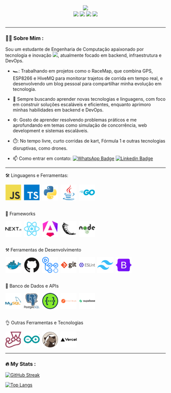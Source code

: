 <div id="header" align="center">
  <img src="https://i.giphy.com/media/v1.Y2lkPTc5MGI3NjExdzhnZTIza2V2MWRzOTZ2Nnd5dXc5bXZldHZ3cnBuczhnNDQ2MnhoaSZlcD12MV9pbnRlcm5hbF9naWZfYnlfaWQmY3Q9dHM/aEPLj7wAxvfOXycDvB/giphy.gif" width="150"/>
  <div style="display: inline_block" align="center"> 
    <a href="https://www.instagram.com/yuri.pierri/" target="_blank"><img src="https://img.shields.io/badge/-Instagram-%23E4505F?style=for-the-badge&logo=instagram&logoColor=white" target="_blank"></a> 
    <a href = "mailto:yuripierriv@gmail.com"><img src="https://img.shields.io/badge/-Gmail-%23333?style=for-the-badge&logo=gmail&logoColor=white" target="_blank"></a>
    <a href="https://www.linkedin.com/in/yuripierriv/" target="_blank"><img src="https://img.shields.io/badge/-LinkedIn-%230077B5?style=for-the-badge&logo=linkedin&logoColor=white" target="_blank"></a>
    <a href="https://wa.me/5561985866788" target="_blank"><img src="https://img.shields.io/badge/WhatsApp-25D366?style=for-the-badge&logo=whatsapp&logoColor=white" target="_blank"></a> 
  </div>
  <img src="https://komarev.com/ghpvc/?username=yuripierriv&style=flat-square&color=blue" alt=""/>
</div>
</div>

---

### :woman_technologist: Sobre Mim :

Sou um estudante de Engenharia de Computação apaixonado por tecnologia e inovação <img src="https://media.giphy.com/media/WUlplcMpOCEmTGBtBW/giphy.gif" width="30">, atualmente focado em backend, infraestrutura e DevOps. 
- 🏎️: Trabalhando em projetos como o RaceMap, que combina GPS, ESP8266 e HiveMQ para monitorar trajetos de corrida em tempo real, e desenvolvendo um blog pessoal para compartilhar minha evolução em tecnologia.

- :seedling: Sempre buscando aprender novas tecnologias e linguagens, com foco em construir soluções escaláveis e eficientes, enquanto aprimoro minhas habilidades em backend e DevOps.

- ⚙️: Gosto de aprender resolvendo problemas práticos e me aprofundando em temas como simulação de concorrência, web development e sistemas escaláveis.

- ⏱️: No tempo livre, curto corridas de kart, Fórmula 1 e outras tecnologias disruptivas, como drones.

- :mailbox: Como entrar em contato: [![WhatsApp Badge](https://img.shields.io/badge/WhatsApp-25D366?style=flat&logo=whatsapp&logoColor=white)](https://wa.me/5561985866788) [![Linkedin Badge](https://img.shields.io/badge/Linkedin-blue?style=flat&logo=Linkedin&logoColor=white)](https://www.linkedin.com/in/yuripierriv/)

---

:hammer_and_wrench: Linguagens e Ferramentas:
<div> 
  
  <img src="https://github.com/devicons/devicon/blob/master/icons/javascript/javascript-original.svg" title="JavaScript" alt="JavaScript" width="50" height="50"/>&nbsp;
  <img src="https://github.com/devicons/devicon/blob/master/icons/typescript/typescript-original.svg" title="Typescript" alt="Typescript" width="50" height="50"/>&nbsp;
  <img src="https://github.com/devicons/devicon/blob/master/icons/python/python-original.svg" title="Python" alt="Python" width="50" height="50"/>&nbsp;
  <img src="https://github.com/devicons/devicon/blob/master/icons/java/java-original.svg" title="Java" alt="Java" width="50" height="50"/>&nbsp;
  <img src="https://github.com/devicons/devicon/blob/master/icons/go/go-original-wordmark.svg" title="Go" alt="Go" width="50" height="50"/>&nbsp;
</div>

##

🦾 Frameworks
<div> 
  <img src="https://github.com/devicons/devicon/blob/master/icons/nextjs/nextjs-original-wordmark.svg" title="Next.js" alt="Next.js" width="50" height="50"/>&nbsp;
  <img src="https://github.com/devicons/devicon/blob/master/icons/react/react-original.svg" title="React" alt="React" width="50" height="50"/>&nbsp;
  <img src="https://github.com/devicons/devicon/blob/master/icons/angular/angular-original.svg" title="Angular" alt="Angular" width="50" height="50"/>&nbsp;
  <img src="https://github.com/devicons/devicon/blob/master/icons/flask/flask-original.svg" title="Flask" alt="Flask" width="50" height="50"/>&nbsp;
  <img src="https://github.com/devicons/devicon/blob/master/icons/nodejs/nodejs-original-wordmark.svg" title="NodeJS" alt="NodeJS" width="50" height="50"/>&nbsp;
</div>

##

⚒️ Ferramentas de Desenvolvimento
<div> 
  <img src="https://github.com/devicons/devicon/blob/master/icons/docker/docker-original.svg" title="Docker" alt="Docker" width="50" height="50"/>&nbsp;
  <img src="https://github.com/devicons/devicon/blob/master/icons/github/github-original.svg" title="Github" alt="Github" width="50" height="50"/>&nbsp;
  <img src="https://github.com/devicons/devicon/blob/master/icons/githubactions/githubactions-original.svg" title="Github Actions" alt="Github Actions" width="50" height="50"/>&nbsp;
  <img src="https://github.com/devicons/devicon/blob/master/icons/git/git-original-wordmark.svg" title="Git" alt="Git" width="50" height="50"/>&nbsp;
  <img src="https://github.com/devicons/devicon/blob/master/icons/eslint/eslint-original-wordmark.svg" title="ESlint" alt="ESlint" width="50" height="50"/>&nbsp;
  <img src="https://github.com/devicons/devicon/blob/master/icons/tailwindcss/tailwindcss-original.svg" title="tailwindcss" alt="tailwindcss" width="50" height="50"/>&nbsp;
  <img src="https://github.com/devicons/devicon/blob/master/icons/bootstrap/bootstrap-original.svg" title="Bootstrap" alt="Bootstrap" width="50" height="50"/>&nbsp;
</div>

##

📨 Banco de Dados e APIs
<div> 
  <img src="https://github.com/devicons/devicon/blob/master/icons/mysql/mysql-original-wordmark.svg" title="MySQL" alt="MySQL" width="50" height="50"/>&nbsp;
  <img src="https://github.com/devicons/devicon/blob/master/icons/postgresql/postgresql-original-wordmark.svg" title="PostgreSQL" alt="PostgreSQL" width="50" height="50"/>&nbsp;
  <img src="https://github.com/devicons/devicon/blob/master/icons/swagger/swagger-original.svg" title="Swagger" alt="Swagger" width="50" height="50"/>&nbsp;
  <img src="https://github.com/devicons/devicon/blob/master/icons/postman/postman-original-wordmark.svg" title="Postman" alt="Postman" width="50" height="50"/>&nbsp;
  <img src="https://github.com/devicons/devicon/blob/master/icons/supabase/supabase-original-wordmark.svg" title="Supabase" alt="Supabase" width="50" height="50"/>&nbsp;
</div>

##

👌 Outras Ferramentas e Tecnologias
<div> 
  <img src="https://github.com/devicons/devicon/blob/master/icons/jest/jest-plain.svg" title="Jest" alt="Jest" width="50" height="50"/>&nbsp;
  <img src="https://github.com/devicons/devicon/blob/master/icons/arduino/arduino-original.svg" title="Arduino" alt="Arduino" width="50" height="50"/>&nbsp;
  <img src="https://github.com/devicons/devicon/blob/master/icons/dbeaver/dbeaver-original.svg" title="DBeaver" alt="DBeaver" width="50" height="50"/>&nbsp;
  <img src="https://github.com/devicons/devicon/blob/master/icons/vercel/vercel-original-wordmark.svg" title="Vercel" alt="Vercel" width="50" height="50"/>&nbsp;
</div>

---

### :fire: My Stats :

<a href="https://git.io/streak-stats"><img src="https://github-readme-streak-stats.herokuapp.com?user=YuriPierriV&theme=dark" alt="GitHub Streak" /></a>

[![Top Langs](https://github-readme-stats.vercel.app/api/top-langs/?username=YuriPierriV)](https://github.com/anuraghazra/github-readme-stats)
